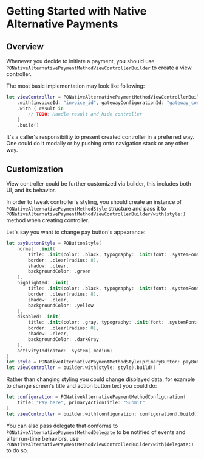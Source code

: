 # Getting Started with Native Alternative Payments

## Overview

Whenever you decide to initiate a payment, you should use ``PONativeAlternativePaymentMethodViewControllerBuilder`` to
create a view controller.

The most basic implementation may look like following:

```swift
let viewController = PONativeAlternativePaymentMethodViewControllerBuilder
    .with(invoiceId: "invoice_id", gatewayConfigurationId: "gateway_configuration_id")
    .with { result in
        // TODO: Handle result and hide controller
    }
    .build()
```

It's a caller's responsibility to present created controller in a preferred way. One could do it modally or by pushing
onto navigation stack or any other way.

## Customization

View controller could be further customized via builder, this includes both UI, and its behavior.

In order to tweak controller's styling, you should create an instance of ``PONativeAlternativePaymentMethodStyle`` structure
and pass it to ``PONativeAlternativePaymentMethodViewControllerBuilder/with(style:)`` method when creating controller.  

Let's say you want to change pay button's appearance:

```swift
let payButtonStyle = POButtonStyle(
    normal: .init(
        title: .init(color: .black, typography: .init(font: .systemFont(ofSize: 14), textStyle: .body)),
        border: .clear(radius: 8),
        shadow: .clear,
        backgroundColor: .green
    ),
    highlighted: .init(
        title: .init(color: .black, typography: .init(font: .systemFont(ofSize: 14), textStyle: .body)),
        border: .clear(radius: 8),
        shadow: .clear,
        backgroundColor: .yellow
    ),
    disabled: .init(
        title: .init(color: .gray, typography: .init(font: .systemFont(ofSize: 14), textStyle: .body)),
        border: .clear(radius: 0),
        shadow: .clear,
        backgroundColor: .darkGray
    ),
    activityIndicator: .system(.medium)
)
let style = PONativeAlternativePaymentMethodStyle(primaryButton: payButtonStyle)
let viewController = builder.with(style: style).build()
```

Rather than changing styling you could change displayed data, for example to change screen's title and action button text
you could do:

```swift
let configuration = PONativeAlternativePaymentMethodConfiguration(
    title: "Pay here", primaryActionTitle: "Submit"
)
let viewController = builder.with(configuration: configuration).build()
```

You can also pass delegate that conforms to ``PONativeAlternativePaymentMethodDelegate`` to be notified of events and
alter run-time behaviors, use ``PONativeAlternativePaymentMethodViewControllerBuilder/with(delegate:)`` to do so.
